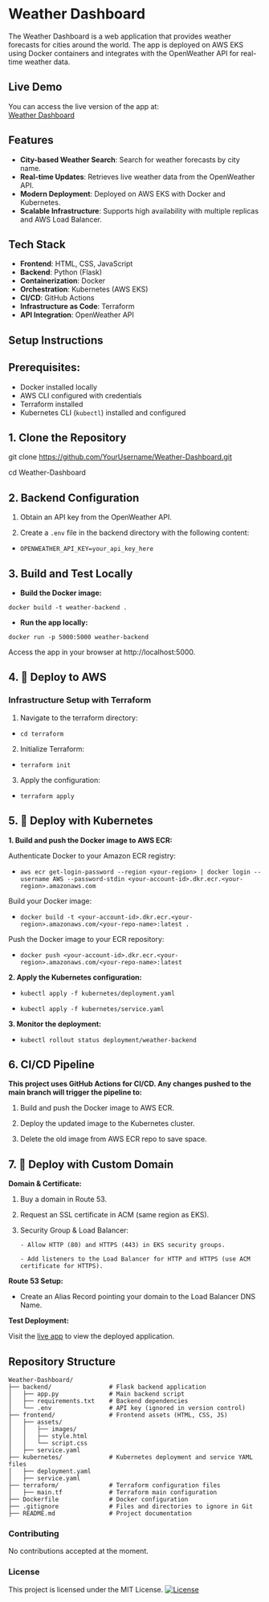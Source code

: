 # Weather Dashboard

The Weather Dashboard is a web application that provides weather forecasts for cities around the world. The app is deployed on AWS EKS using Docker containers and integrates with the OpenWeather API for real-time weather data.

## Live Demo

You can access the live version of the app at:  
[Weather Dashboard](http://www.weather-dashboard.com/)

## Features

- **City-based Weather Search**: Search for weather forecasts by city name.
- **Real-time Updates**: Retrieves live weather data from the OpenWeather API.
- **Modern Deployment**: Deployed on AWS EKS with Docker and Kubernetes.
- **Scalable Infrastructure**: Supports high availability with multiple replicas and AWS Load Balancer.

## Tech Stack

- **Frontend**: HTML, CSS, JavaScript
- **Backend**: Python (Flask)
- **Containerization**: Docker
- **Orchestration**: Kubernetes (AWS EKS)
- **CI/CD**: GitHub Actions
- **Infrastructure as Code**: Terraform
- **API Integration**: OpenWeather API

## Setup Instructions

## Prerequisites:

- Docker installed locally
- AWS CLI configured with credentials
- Terraform installed
- Kubernetes CLI (`kubectl`) installed and configured

## 1. Clone the Repository

git clone https://github.com/YourUsername/Weather-Dashboard.git

cd Weather-Dashboard 

## 2. Backend Configuration

1. Obtain an API key from the OpenWeather API.

2.  Create a ```.env``` file in the backend directory with the following content:

- ```OPENWEATHER_API_KEY=your_api_key_here```

## 3. Build and Test Locally

- **Build the Docker image:**

```docker build -t weather-backend .```

- **Run the app locally:**

```docker run -p 5000:5000 weather-backend```

Access the app in your browser at http://localhost:5000.

## 4. 🚀 Deploy to AWS

### Infrastructure Setup with Terraform

1. Navigate to the terraform directory:

- ```cd terraform```

2. Initialize Terraform:

- ```terraform init```

3. Apply the configuration:

- ```terraform apply```

## 5. 🚀 Deploy with Kubernetes

**1. Build and push the Docker image to AWS ECR:**

Authenticate Docker to your Amazon ECR registry:

- ```aws ecr get-login-password --region <your-region> | docker login --username AWS --password-stdin <your-account-id>.dkr.ecr.<your-region>.amazonaws.com```

Build your Docker image:

- ```docker build -t <your-account-id>.dkr.ecr.<your-region>.amazonaws.com/<your-repo-name>:latest .```

Push the Docker image to your ECR repository:

- ```docker push <your-account-id>.dkr.ecr.<your-region>.amazonaws.com/<your-repo-name>:latest```

**2. Apply the Kubernetes configuration:**

- ```kubectl apply -f kubernetes/deployment.yaml```

- ```kubectl apply -f kubernetes/service.yaml```

**3. Monitor the deployment:**

- ```kubectl rollout status deployment/weather-backend```

## 6. CI/CD Pipeline

**This project uses GitHub Actions for CI/CD. Any changes pushed to the main branch will trigger the pipeline to:**

1. Build and push the Docker image to AWS ECR.

2. Deploy the updated image to the Kubernetes cluster.

3. Delete the old image from AWS ECR repo to save space.

## 7. 🚀 Deploy with Custom Domain

**Domain & Certificate:**

1. Buy a domain in Route 53.

2. Request an SSL certificate in ACM (same region as EKS).

3. Security Group & Load Balancer:

       - Allow HTTP (80) and HTTPS (443) in EKS security groups.

       - Add listeners to the Load Balancer for HTTP and HTTPS (use ACM certificate for HTTPS).

**Route 53 Setup:**

- Create an Alias Record pointing your domain to the Load Balancer DNS Name.

**Test Deployment:**

Visit the [live app](http://www.weather-dashboard.com/) to view the deployed application.

## Repository Structure

```
Weather-Dashboard/
├── backend/                # Flask backend application
│   ├── app.py              # Main backend script
│   ├── requirements.txt    # Backend dependencies
│   └── .env                # API key (ignored in version control)
├── frontend/               # Frontend assets (HTML, CSS, JS)
│   ├── assets/
│   │   ├── images/
│   │   ├── style.html
│   │   └── script.css
│   ├── service.yaml
├── kubernetes/             # Kubernetes deployment and service YAML files
│   ├── deployment.yaml
│   ├── service.yaml
├── terraform/              # Terraform configuration files
│   ├── main.tf             # Terraform main configuration
├── Dockerfile              # Docker configuration
├── .gitignore              # Files and directories to ignore in Git
├── README.md               # Project documentation

```

### Contributing

No contributions accepted at the moment.

### License

This project is licensed under the MIT License.
[![License](https://img.shields.io/badge/License-MIT-blue.svg)](https://shields.io)